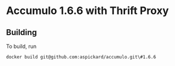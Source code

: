 # Accumulo 1.6.6 with Thrift Proxy

## Building

To build, run

```
docker build git@github.com:aspickard/accumulo.git\#1.6.6
```
